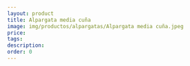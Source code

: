 ```yaml
---
layout: product
title: Alpargata media cuña
image: img/productos/alpargatas/Alpargata media cuña.jpeg
price: 
tags: 
description: 
order: 0
---
```

